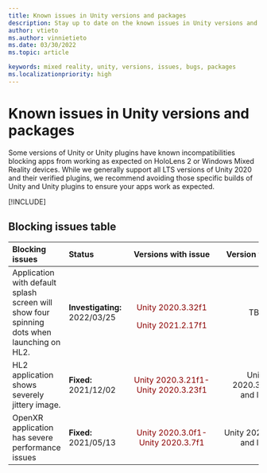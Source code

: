```yaml
---
title: Known issues in Unity versions and packages
description: Stay up to date on the known issues in Unity versions and packages.
author: vtieto
ms.author: vinnietieto
ms.date: 03/30/2022
ms.topic: article

keywords: mixed reality, unity, versions, issues, bugs, packages
ms.localizationpriority: high
---
```


# Known issues in Unity versions and packages

Some versions of Unity or Unity plugins have known incompatibilities blocking apps from working as expected on HoloLens 2 or Windows Mixed Reality devices.  While we generally support all LTS versions of Unity 2020 and their verified plugins, we recommend avoiding those specific builds of Unity and Unity plugins to ensure your apps work as expected.

[!INCLUDE[](includes/xr/recommended-version.md)]

## Blocking issues table

| Blocking issues | Status | &nbsp;&nbsp;Versions&nbsp;with&nbsp;issue&nbsp;&nbsp; | &nbsp;&nbsp;Version&nbsp;with&nbsp;fix&nbsp;&nbsp; |
| :----------- | :----- | :--------------: | :--------------: |
| Application with default splash screen will show four spinning dots when launching on HL2. | **Investigating:**<br />2022/03/25 | <p><span style="color:darkred">Unity 2020.3.32f1</span></p><span style="color:darkred">Unity 2021.2.17f1</span> | TBD |
| HL2 application shows severely jittery image. | **Fixed:**<br />2021/12/02 | <span style="color:darkred">Unity 2020.3.21f1-<br />Unity 2020.3.23f1</span> | Unity 2020.3.24f1<br /> and later |
| OpenXR application has severe performance issues | **Fixed:**<br />2021/05/13 | <span style="color:darkred">Unity 2020.3.0f1-<br />Unity 2020.3.7f1</span> | Unity 2020.3.8f1<br /> and later |